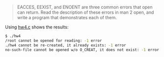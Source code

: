 > EACCES, EEXIST, and ENOENT are three common errors that open can return. Read the description of these errors in man 2 open, and write a program that demonstrates each of them.

Using [hw4.c](hw4.c) shows the results:

```sh
$ ./hw4
/root cannot be opened for reading: -1 error
./hw4 cannot be re-created, it already exists: -1 error
no-such-file cannot be opened w/o O_CREAT, it does not exist: -1 error
```